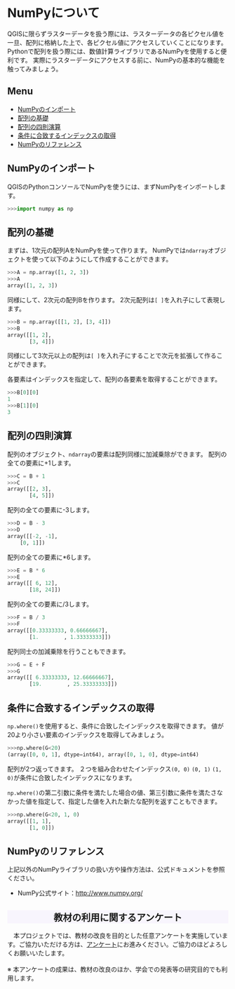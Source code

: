 # NumPyについて
QGISに限らずラスターデータを扱う際には、ラスターデータの各ピクセル値を一旦、配列に格納した上で、各ピクセル値にアクセスしていくことになります。
Pythonで配列を扱う際には、数値計算ライブラリであるNumPyを使用すると便利です。
実際にラスターデータにアクセスする前に、NumPyの基本的な機能を触ってみましょう。

**Menu**
------
- [NumPyのインポート](#NumPyのインポート)
- [配列の基礎](#配列の基礎)
- [配列の四則演算](#配列の四則演算)
- [条件に合致するインデックスの取得](#条件に合致するインデックスの取得)
- [NumPyのリファレンス](#NumPyのリファレンス)

## <a name="NumPyのインポート"></a>NumPyのインポート
QGISのPythonコンソールでNumPyを使うには、まずNumPyをインポートします。

```Python
>>>import numpy as np
```

## <a name="配列の基礎"></a>配列の基礎
まずは、1次元の配列AをNumPyを使って作ります。
NumPyでは`ndarray`オブジェクトを使って以下のようにして作成することができます。

```Python
>>>A = np.array([1, 2, 3])
>>>A
array([1, 2, 3])
```

同様にして、2次元の配列Bを作ります。
2次元配列は`[ ]`を入れ子にして表現します。

```Python
>>>B = np.array([[1, 2], [3, 4]])
>>>B
array([[1, 2],
       [3, 4]])
```

同様にして3次元以上の配列は`[ ]`を入れ子にすることで次元を拡張して作ることができます。

各要素はインデックスを指定して、配列の各要素を取得することができます。

```Python
>>>B[0][0]
1
>>>B[1][0]
3
```

## <a name="配列の四則演算"></a>配列の四則演算
配列のオブジェクト、`ndarray`の要素は配列同様に加減乗除ができます。
配列の全ての要素に+1します。

```Python
>>>C = B + 1
>>>C
array([[2, 3],
       [4, 5]])
```

配列の全ての要素に-3します。

```Python
>>>D = B - 3
>>>D
array([[-2, -1],
	[0, 1]])
```

配列の全ての要素に*6します。

```Python
>>>E = B * 6
>>>E
array([[ 6, 12],
       [18, 24]])
```

配列の全ての要素に/3します。

```Python
>>>F = B / 3
>>>F
array([[0.33333333, 0.66666667],
       [1.        , 1.33333333]])
```

配列同士の加減乗除を行うこともできます。

```Python
>>>G = E + F
>>>G
array([[ 6.33333333, 12.66666667],
       [19.        , 25.33333333]])
```

## <a name="条件に合致するインデックスの取得"></a>条件に合致するインデックスの取得
`np.where()`を使用すると、条件に合致したインデックスを取得できます。
値が20より小さい要素のインデックスを取得してみましょう。

```Python
>>>np.where(G<20)
(array([0, 0, 1], dtype=int64), array([0, 1, 0], dtype=int64)
```

配列が2つ返ってきます。
２つを組み合わせたインデックス`(0, 0)` `(0, 1)` `(1, 0)`が条件に合致したインデックスになります。

`np.where()`の第二引数に条件を満たした場合の値、第三引数に条件を満たさなかった値を指定して、指定した値を入れた新たな配列を返すこともできます。

```Python
>>>np.where(G<20, 1, 0)
array([[1, 1],
       [1, 0]])
```

## <a name="NumPyのリファレンス"></a>NumPyのリファレンス
上記以外のNumPyライブラリの扱い方や操作方法は、公式ドキュメントを参照ください。
- NumPy公式サイト：http://www.numpy.org/

<h2 style="background-color:#F8F5FD;text-align:center;">教材の利用に関するアンケート</h2>　本プロジェクトでは、教材の改良を目的とした任意アンケートを実施しています。ご協力いただける方は、<a href="https://docs.google.com/forms/d/1r8RTFK3CPo4xNM6SdOEsAtdA0CrChD6KPVVU9kRxWRs/">アンケート</a>にお進みください。ご協力のほどよろしくお願いいたします。<br><br>※ 本アンケートの成果は、教材の改良のほか、学会での発表等の研究目的でも利用します。
